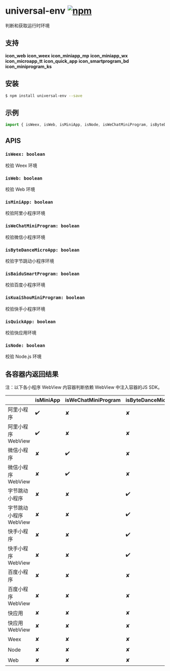 # universal-env [![npm](https://img.shields.io/npm/v/universal-env.svg)](https://www.npmjs.com/package/universal-env)

判断和获取运行时环境

## 支持
__icon_web__ __icon_weex__ __icon_miniapp_mp__ __icon_miniapp_wx__ __icon_microapp_tt__ __icon_quick_app__ __icon_smartprogram_bd__ __icon_miniprogram_ks__

## 安装
```bash
$ npm install universal-env --save
```

## 示例
```javascript
import { isWeex, isWeb, isMiniApp, isNode, isWeChatMiniProgram, isByteDanceMicroApp, isQuickApp, isBaiduSmartProgram, isKuaiShouMiniProgram } from 'universal-env';

```

## APIS
### `isWeex: boolean`
校验 Weex 环境

### `isWeb: boolean`
校验 Web 环境

### `isMiniApp: boolean`
校验阿里小程序环境

### `isWeChatMiniProgram: boolean`
校验微信小程序环境

### `isByteDanceMicroApp: boolean`
校验字节跳动小程序环境

### `isBaiduSmartProgram: boolean`
校验百度小程序环境

### `isKuaiShouMiniProgram: boolean`
校验快手小程序环境

### `isQuickApp: boolean`
校验快应用环境

### `isNode: boolean`
校验 Node.js 环境

## 各容器内返回结果

注：以下各小程序 WebView 内容器判断依赖 WebView 中注入容器的JS SDK。

|                               | isMiniApp | isWeChatMiniProgram | isByteDanceMicroApp | isQuickApp | isWeb | isWeex | isNode | isKuaiShouMiniProgram | isBaiduSmartProgram |
| ----------------------------- | --------- | ------------------- | ------------------- | ---------- | ----- | ------ | ------ | ------ | ------ |
| 阿里小程序                  | ✔️         | ✘                   | ✘                   | ✘          | ✘     | ✘      | ✘      |✘|✘|
| 阿里小程序 WebView       | ✔️         | ✘                   | ✘                   | ✘          | ✔️     | ✘      | ✘      |✘|✘|
| 微信小程序            | ✘         | ✔️                   | ✘                   | ✘          | ✘     | ✘      | ✘      |✘|✘|
| 微信小程序 WebView    | ✘         | ✔️                   | ✘                   | ✘          | ✔️     | ✘      | ✘      |✘|✘|
| 字节跳动小程序            | ✘         | ✘                   | ✔️                   | ✘          | ✘     | ✘      | ✘      |✘|✘|
| 字节跳动小程序 WebView    | ✘         | ✘                   | ✔️                   | ✘          | ✔️     | ✘      | ✘      |✘|✘|
| 快手小程序            | ✘         | ✘                   | ✔️                   | ✘          | ✘     | ✘      | ✘      |✔️|✘|
| 快手小程序  WebView    | ✘         | ✘                   | ✔️                   | ✘          | ✔️     | ✘      | ✘      |✔️|✘|
| 百度小程序 | ✘ | ✘ | ✘ | ✘ | ✘ | ✘ | ✘ |✘|✔️|
| 百度小程序 WebView | ✘ | ✘ | ✘ | ✘ | ✘ | ✘ | ✘ |✘|✔️|
| 快应用                      | ✘         | ✘                   | ✘                   | ✔️          | ✘     | ✘      | ✘      |✘|✘|
| 快应用 WebView              | ✘         | ✘                   | ✘                   | ✘          | ✔️     | ✘      | ✘      |✘|✘|
| Weex                          | ✘         | ✘                   | ✘                   | ✘          | ✘     | ✔️      | ✘      |✘|✘|
| Node                          | ✘         | ✘                   | ✘                   | ✘          | ✘     | ✘      | ✔️      |✘|✘|
| Web                           | ✘         | ✘                   | ✘                   | ✘          | ✔️     | ✘      | ✘      |✘|✘|


